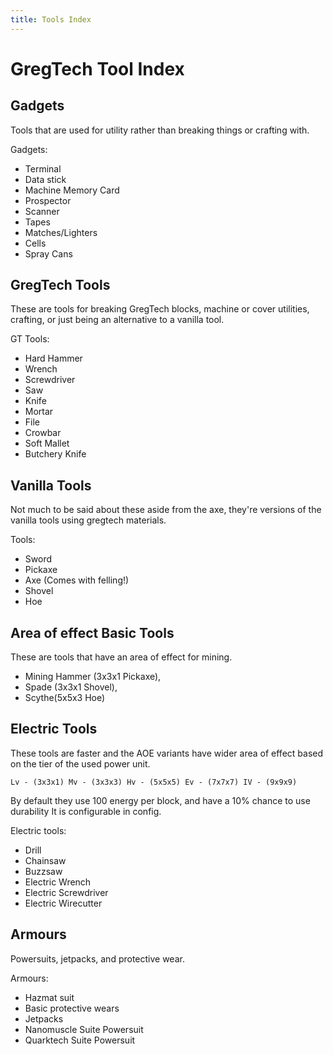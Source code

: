 ```yaml
---
title: Tools Index
---
```



# GregTech Tool Index

## Gadgets

Tools that are used for utility rather than breaking things or crafting with.

Gadgets:

- Terminal
- Data stick
- Machine Memory Card
- Prospector
- Scanner
- Tapes
- Matches/Lighters
- Cells
- Spray Cans
## GregTech Tools

These are tools for breaking GregTech blocks, machine or cover utilities, crafting, or just being an alternative to a vanilla tool.

GT Tools:

- Hard Hammer
- Wrench
- Screwdriver
- Saw
- Knife
- Mortar
- File
- Crowbar
- Soft Mallet
- Butchery Knife
##  Vanilla Tools

Not much to be said about these aside from the axe, they're versions of the vanilla tools using gregtech materials.

Tools:

- Sword
- Pickaxe
- Axe (Comes with felling!)
- Shovel
- Hoe
## Area of effect Basic Tools

These are tools that have an area of effect for mining.

- Mining Hammer (3x3x1 Pickaxe),
- Spade (3x3x1 Shovel),
- Scythe(5x5x3 Hoe)

## Electric Tools

These tools are faster and the AOE variants have wider area of effect based on the tier of the used power unit.

`Lv - (3x3x1) Mv - (3x3x3) Hv - (5x5x5) Ev - (7x7x7) IV - (9x9x9)`

By default they use 100 energy per block, and have a 10% chance to use durability
It is configurable in config.

Electric tools:

- Drill
- Chainsaw
- Buzzsaw
- Electric Wrench
- Electric Screwdriver
- Electric Wirecutter
## Armours

Powersuits, jetpacks, and protective wear.

Armours:

- Hazmat suit
- Basic protective wears
- Jetpacks
- Nanomuscle Suite Powersuit
- Quarktech Suite Powersuit
